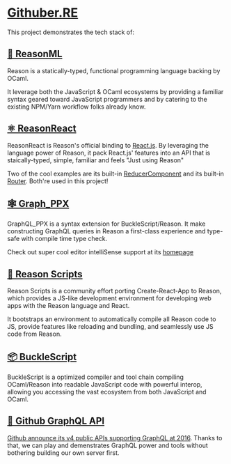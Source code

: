 # [Githuber.RE](https://huangxuan.me/githuber.re/)

This project demonstrates the tech stack of:

## [🐫 ReasonML](https://reasonml.github.io/)

Reason is a statically-typed, functional programming language backing by OCaml.

It leverage both the JavaScript & OCaml ecosystems by
providing a familiar syntax geared toward JavaScript programmers and by catering to the existing NPM/Yarn workflow folks already know.

## [⚛️ ReasonReact](https://reasonml.github.io/reason-react/en/)

ReasonReact is Reason's official binding to [React.js](https://reactjs.org/). By leveraging the language power of Reason, it pack React.js' features into an API that is staically-typed, simple, familiar and feels "Just using Reason"

Two of the cool examples are its built-in [ReducerComponent](https://reasonml.github.io/reason-react/docs/en/state-actions-reducer.html) and its built-in [Router](https://reasonml.github.io/reason-react/docs/en/router.html). Both're used in this project!

## [🕸 Graph_PPX](https://github.com/mhallin/graphql_ppx)

GraphQL_PPX is a syntax extension for BuckleScript/Reason. It make constructing GraphQL queries in Reason a first-class experience and type-safe with compile time type check.

Check out super cool editor intelliSense support at its [homepage](https://github.com/mhallin/graphql_ppx#examples)

## [🚀 Reason Scripts](https://github.com/reasonml-community/reason-scripts)

Reason Scripts is a community effort porting Create-React-App to Reason, which provides a JS-like development environment for developing web apps with the Reason language and React.

It bootstraps an environment to automatically compile all Reason code to JS, provide features like reloading and bundling, and seamlessly use JS code from Reason.

## [📦 BuckleScript](https://bucklescript.github.io/)

BuckleScript is a optimized compiler and tool chain compiling OCaml/Reason into readable JavaScript code with powerful interop, allowing you accessing the vast ecosystem from both JavaScript and OCaml.

## [🐙 Github GraphQL API](https://developer.github.com/v4/)

[Github announce its v4 public APIs supporting GraphQL at 2016](https://githubengineering.com/the-github-graphql-api/). Thanks to that, we can play and demenstrates GraphQL power and tools without bothering building our own server first.
